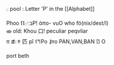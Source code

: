 𓊪 pool : Letter 'P' in the [[Alphabet]]  

Phoo Ⲡ𓊪𓏲בP! ἀπο- vuO who fö(nix/dest/l)  
 𐦈 old: Khou 口! peculiar peqvliar  
π 𒉺𐠞 匹 pǐ 𐠡𐀡Po Ⳁro PAN,VAN,BAN 𐀃 O  

port beth  